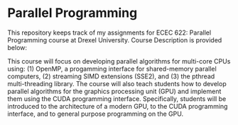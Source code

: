 # Parallel Programming
This repository keeps track of my assignments for ECEC 622: Parallel Programming course at Drexel University. Course Description is provided below:

This course will focus on developing parallel algorithms for multi-core CPUs using: (1) OpenMP, a progamming interface for shared-memory parallel computers, (2) streaming SIMD extensions (SSE2), and (3) the pthread multi-threading library. The course will also teach students how to develop parallel algorithms for the graphics processing unit (GPU) and implement them using the CUDA programming interface. Specifically, students will be introduced to the architecture of a modern GPU, to the CUDA programming interface, and to general purpose programming on the GPU.
